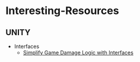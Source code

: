 # Interesting-Resources

## UNITY

- Interfaces
  - [Simplify Game Damage Logic with Interfaces](https://www.youtube.com/watch?v=KEb7z7bqVfA)
